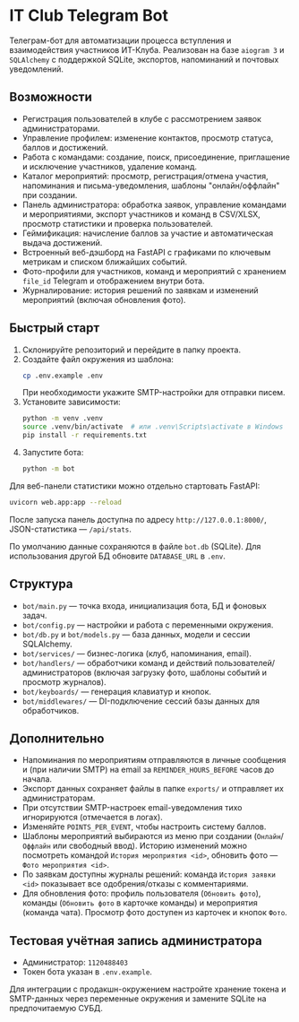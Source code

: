 # IT Club Telegram Bot

Телеграм-бот для автоматизации процесса вступления и взаимодействия участников ИТ-Клуба. Реализован на базе `aiogram 3` и `SQLAlchemy` с поддержкой SQLite, экспортов, напоминаний и почтовых уведомлений.

## Возможности
- Регистрация пользователей в клубе с рассмотрением заявок администраторами.
- Управление профилем: изменение контактов, просмотр статуса, баллов и достижений.
- Работа с командами: создание, поиск, присоединение, приглашение и исключение участников, удаление команд.
- Каталог мероприятий: просмотр, регистрация/отмена участия, напоминания и письма-уведомления, шаблоны "онлайн/оффлайн" при создании.
- Панель администратора: обработка заявок, управление командами и мероприятиями, экспорт участников и команд в CSV/XLSX, просмотр статистики и проверка пользователей.
- Геймификация: начисление баллов за участие и автоматическая выдача достижений.
- Встроенный веб-дэшборд на FastAPI с графиками по ключевым метрикам и списком ближайших событий.
- Фото-профили для участников, команд и мероприятий с хранением `file_id` Telegram и отображением внутри бота.
- Журналирование: история решений по заявкам и изменений мероприятий (включая обновления фото).

## Быстрый старт
1. Склонируйте репозиторий и перейдите в папку проекта.
2. Создайте файл окружения из шаблона:
   ```bash
   cp .env.example .env
   ```
   При необходимости укажите SMTP-настройки для отправки писем.
3. Установите зависимости:
   ```bash
   python -m venv .venv
   source .venv/bin/activate  # или .venv\Scripts\activate в Windows
   pip install -r requirements.txt
   ```
4. Запустите бота:
   ```bash
   python -m bot
   ```

Для веб-панели статистики можно отдельно стартовать FastAPI:

```bash
uvicorn web.app:app --reload
```

После запуска панель доступна по адресу `http://127.0.0.1:8000/`, JSON-статистика — `/api/stats`.

По умолчанию данные сохраняются в файле `bot.db` (SQLite). Для использования другой БД обновите `DATABASE_URL` в `.env`.

## Структура
- `bot/main.py` — точка входа, инициализация бота, БД и фоновых задач.
- `bot/config.py` — настройки и работа с переменными окружения.
- `bot/db.py` и `bot/models.py` — база данных, модели и сессии SQLAlchemy.
- `bot/services/` — бизнес-логика (клуб, напоминания, email).
- `bot/handlers/` — обработчики команд и действий пользователей/администраторов (включая загрузку фото, шаблоны событий и просмотр журналов).
- `bot/keyboards/` — генерация клавиатур и кнопок.
- `bot/middlewares/` — DI-подключение сессий базы данных для обработчиков.

## Дополнительно
- Напоминания по мероприятиям отправляются в личные сообщения и (при наличии SMTP) на email за `REMINDER_HOURS_BEFORE` часов до начала.
- Экспорт данных сохраняет файлы в папке `exports/` и отправляет их администраторам.
- При отсутствии SMTP-настроек email-уведомления тихо игнорируются (отмечается в логах).
- Изменяйте `POINTS_PER_EVENT`, чтобы настроить систему баллов.
- Шаблоны мероприятий выбираются из меню при создании (`Онлайн`/`Оффлайн` или свободный ввод). Историю изменений можно посмотреть командой `История мероприятия <id>`, обновить фото — `Фото мероприятия <id>`.
- По заявкам доступны журналы решений: команда `История заявки <id>` показывает все одобрения/отказы с комментариями.
- Для обновления фото: профиль пользователя (`Обновить фото`), команды (`Обновить фото` в карточке команды) и мероприятия (команда чата). Просмотр фото доступен из карточек и кнопок `Фото`.

## Тестовая учётная запись администратора
- Администратор: `1120488403`
- Токен бота указан в `.env.example`.

Для интеграции с продакшн-окружением настройте хранение токена и SMTP-данных через переменные окружения и замените SQLite на предпочитаемую СУБД.
